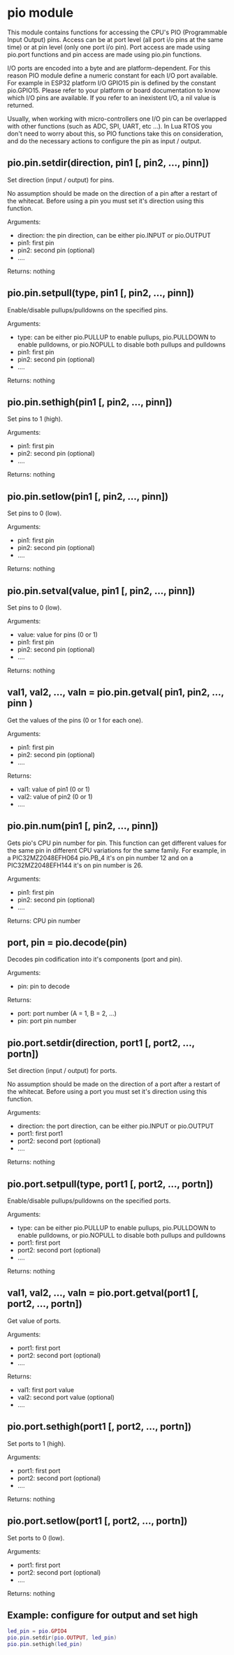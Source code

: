 # pio module
 
This module contains functions for accessing the CPU's PIO (Programmable Input 
Output) pins. Access can be at port level (all port i/o pins at the same time)
or at pin level (only one port i/o pin). Port access are made using pio.port 
functions and pin access are made using pio.pin functions.

I/O ports are encoded into a byte and are platform-dependent. For this reason PIO module define a numeric constant for each I/O port available. For example in ESP32 platform I/O GPIO15 pin is defined by the constant pio.GPIO15. Please refer to your platform or board documentation to know which I/O pins are available. If you refer to an inexistent I/O, a nil value is returned.

Usually, when working with micro-controllers one I/O pin can be overlapped with other functions (such as ADC, SPI, UART, etc ...). In Lua RTOS you don't need to worry about this, so PIO functions take this on 
consideration, and do the necessary actions to configure the pin as input / output.

## pio.pin.setdir(direction, pin1 [, pin2, ..., pinn])

Set direction (input / output) for pins.

No assumption should be made on the direction of a pin after a restart of the 
whitecat. Before using a pin you must set it's direction using this function.

Arguments:

* direction: the pin direction, can be either pio.INPUT or pio.OUTPUT
* pin1: first pin
* pin2: second pin (optional)
* ....

Returns: nothing


## pio.pin.setpull(type, pin1 [, pin2, ..., pinn])

Enable/disable pullups/pulldowns on the specified pins.

Arguments:

* type: can be either pio.PULLUP to enable pullups, pio.PULLDOWN to enable 
pulldowns, or pio.NOPULL to disable both pullups and pulldowns
* pin1: first pin
* pin2: second pin (optional)
* ....

Returns: nothing


## pio.pin.sethigh(pin1 [, pin2, ..., pinn])

Set pins to 1 (high).

Arguments:

* pin1: first pin
* pin2: second pin (optional)
* ....

Returns: nothing


## pio.pin.setlow(pin1 [, pin2, ..., pinn])

Set pins to 0 (low).

Arguments:

* pin1: first pin
* pin2: second pin (optional)
* ....

Returns: nothing


## pio.pin.setval(value, pin1 [, pin2, ..., pinn])

Set pins to 0 (low).

Arguments:

* value: value for pins (0 or 1)
* pin1: first pin
* pin2: second pin (optional)
* ....

Returns: nothing


## val1, val2, ..., valn = pio.pin.getval( pin1, pin2, ..., pinn )

Get the values of the pins (0 or 1 for each one).

Arguments:

* pin1: first pin
* pin2: second pin (optional)
* ....

Returns:

* val1: value of pin1 (0 or 1)
* val2: value of pin2 (0 or 1)
* ....


## pio.pin.num(pin1 [, pin2, ..., pinn])

Gets pio's CPU pin number for pin. This function can get different values for
the same pin in different CPU variations for the same family. For example, in a
PIC32MZ2048EFH064 pio.PB_4 it's on pin number 12 and on a PIC32MZ2048EFH144
it's on pin number is 26.

Arguments:

* pin1: first pin
* pin2: second pin (optional)
* ....

Returns: CPU pin number


## port, pin = pio.decode(pin)

Decodes pin codification into it's components (port and pin).

Arguments:

* pin: pin to decode

Returns:

* port: port number (A = 1, B = 2, ...)
* pin: port pin number


## pio.port.setdir(direction, port1 [, port2, ..., portn])

Set direction (input / output) for ports.

No assumption should be made on the direction of a port after a restart of the 
whitecat. Before using a port you must set it's direction using this function.

Arguments:

* direction: the port direction, can be either pio.INPUT or pio.OUTPUT
* port1: first port1
* port2: second port (optional)
* ....

Returns: nothing


## pio.port.setpull(type, port1 [, port2, ..., portn])

Enable/disable pullups/pulldowns on the specified ports.

Arguments:

* type: can be either pio.PULLUP to enable pullups, pio.PULLDOWN to enable 
pulldowns, or pio.NOPULL to disable both pullups and pulldowns
* port1: first port
* port2: second port (optional)
* ....

Returns: nothing


## val1, val2, ..., valn = pio.port.getval(port1 [, port2, ..., portn])

Get value of ports.

Arguments:

* port1: first port
* port2: second port (optional)
* ....

Returns:

* val1: first port value
* val2: second port value (optional)
* ....

## pio.port.sethigh(port1 [, port2, ..., portn])

Set ports to 1 (high).

Arguments:

* port1: first port
* port2: second port (optional)
* ....

Returns: nothing


## pio.port.setlow(port1 [, port2, ..., portn])

Set ports to 0 (low).

Arguments:

* port1: first port
* port2: second port (optional)
* ....

Returns: nothing


## Example: configure for output and set high

```lua
led_pin = pio.GPIO4
pio.pin.setdir(pio.OUTPUT, led_pin)
pio.pin.sethigh(led_pin)
```